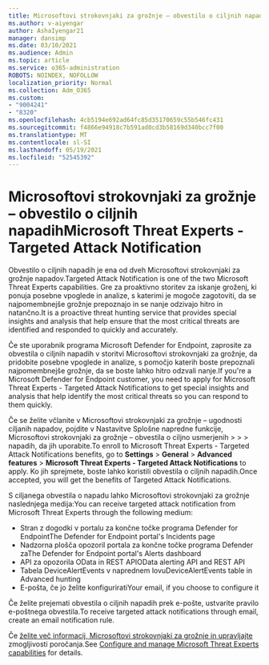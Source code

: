 ```yaml
---
title: Microsoftovi strokovnjaki za grožnje – obvestilo o ciljnih napadih
ms.author: v-aiyengar
author: AshaIyengar21
manager: dansimp
ms.date: 03/10/2021
ms.audience: Admin
ms.topic: article
ms.service: o365-administration
ROBOTS: NOINDEX, NOFOLLOW
localization_priority: Normal
ms.collection: Adm_O365
ms.custom:
- "9004241"
- "8320"
ms.openlocfilehash: 4cb5194e692ad64fc85d35170659c55b546fc431
ms.sourcegitcommit: f4866e94918c7b591ad0cd3b58169d340bcc7f00
ms.translationtype: MT
ms.contentlocale: sl-SI
ms.lasthandoff: 05/19/2021
ms.locfileid: "52545392"
---
```

# <a name="microsoft-threat-experts---targeted-attack-notification"></a><span data-ttu-id="f8599-102">Microsoftovi strokovnjaki za grožnje – obvestilo o ciljnih napadih</span><span class="sxs-lookup"><span data-stu-id="f8599-102">Microsoft Threat Experts - Targeted Attack Notification</span></span>

<span data-ttu-id="f8599-103">Obvestilo o ciljnih napadih je ena od dveh Microsoftovi strokovnjaki za grožnje napadov.</span><span class="sxs-lookup"><span data-stu-id="f8599-103">Targeted Attack Notification is one of the two Microsoft Threat Experts capabilities.</span></span> <span data-ttu-id="f8599-104">Gre za proaktivno storitev za iskanje groženj, ki ponuja posebne vpoglede in analize, s katerimi je mogoče zagotoviti, da se najpomembnejše grožnje prepoznajo in se nanje odzivajo hitro in natančno.</span><span class="sxs-lookup"><span data-stu-id="f8599-104">It is a proactive threat hunting service that provides special insights and analysis that help ensure that the most critical threats are identified and responded to quickly and accurately.</span></span>

<span data-ttu-id="f8599-105">Če ste uporabnik programa Microsoft Defender for Endpoint, zaprosite za obvestila o ciljnih napadih v storitvi Microsoftovi strokovnjaki za grožnje, da pridobite posebne vpoglede in analize, s pomočjo katerih boste prepoznali najpomembnejše grožnje, da se boste lahko hitro odzvali nanje.</span><span class="sxs-lookup"><span data-stu-id="f8599-105">If you're a Microsoft Defender for Endpoint customer, you need to apply for Microsoft Threat Experts - Targeted Attack Notifications to get special insights and analysis that help identify the most critical threats so you can respond to them quickly.</span></span>

<span data-ttu-id="f8599-106">Če se želite včlanite v Microsoftovi strokovnjaki za grožnje – ugodnosti ciljanih napadov, pojdite v Nastavitve Splošne napredne funkcije, Microsoftovi strokovnjaki za grožnje – obvestila o ciljno usmerjenih  >    >    >   napadih, da jih uporabite.</span><span class="sxs-lookup"><span data-stu-id="f8599-106">To enroll to Microsoft Threat Experts - Targeted Attack Notifications benefits, go to **Settings** > **General** > **Advanced features** > **Microsoft Threat Experts - Targeted Attack Notifications** to apply.</span></span> <span data-ttu-id="f8599-107">Ko jih sprejmete, boste lahko koristili obvestila o ciljnih napadih.</span><span class="sxs-lookup"><span data-stu-id="f8599-107">Once accepted, you will get the benefits of Targeted Attack Notifications.</span></span>

<span data-ttu-id="f8599-108">S ciljanega obvestila o napadu lahko Microsoftovi strokovnjaki za grožnje naslednjega medija:</span><span class="sxs-lookup"><span data-stu-id="f8599-108">You can receive targeted attack notification from Microsoft Threat Experts through the following medium:</span></span>

- <span data-ttu-id="f8599-109">Stran z dogodki v portalu za končne točke programa Defender for Endpoint</span><span class="sxs-lookup"><span data-stu-id="f8599-109">The Defender for Endpoint portal's Incidents page</span></span>
- <span data-ttu-id="f8599-110">Nadzorna plošča opozoril portala za končne točke programa Defender za</span><span class="sxs-lookup"><span data-stu-id="f8599-110">The Defender for Endpoint portal's Alerts dashboard</span></span>
- <span data-ttu-id="f8599-111">API za opozorila OData in REST API</span><span class="sxs-lookup"><span data-stu-id="f8599-111">OData alerting API and REST API</span></span>
- <span data-ttu-id="f8599-112">Tabela DeviceAlertEvents v naprednem lovu</span><span class="sxs-lookup"><span data-stu-id="f8599-112">DeviceAlertEvents table in Advanced hunting</span></span>
- <span data-ttu-id="f8599-113">E-pošta, če jo želite konfigurirati</span><span class="sxs-lookup"><span data-stu-id="f8599-113">Your email, if you choose to configure it</span></span>

<span data-ttu-id="f8599-114">Če želite prejemati obvestila o ciljnih napadih prek e-pošte, ustvarite pravilo e-poštnega obvestila.</span><span class="sxs-lookup"><span data-stu-id="f8599-114">To receive targeted attack notifications through email, create an email notification rule.</span></span> 

<span data-ttu-id="f8599-115">Če [želite več informacij, Microsoftovi strokovnjaki za grožnje in upravljajte](/windows/security/threat-protection/microsoft-defender-atp/configure-microsoft-threat-experts) zmogljivosti poročanja.</span><span class="sxs-lookup"><span data-stu-id="f8599-115">See [Configure and manage Microsoft Threat Experts capabilities](/windows/security/threat-protection/microsoft-defender-atp/configure-microsoft-threat-experts) for details.</span></span>
